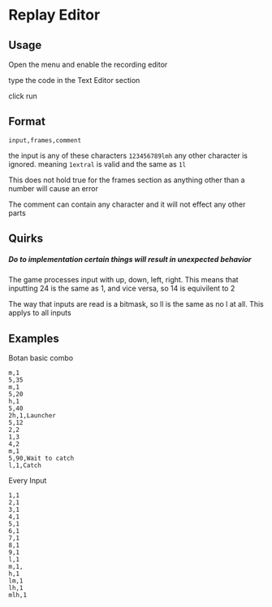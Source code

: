 # Replay Editor

## Usage
Open the menu and enable the recording editor

type the code in the Text Editor section

click run

## Format
`input,frames,comment`

the input is any of these characters `123456789lmh` any other character is ignored. meaning `1extral` is valid and the same as `1l`

This does not hold true for the frames section as anything other than a number will cause an error

The comment can contain any character and it will not effect any other parts


## Quirks

##### Do to implementation certain things will result in unexpected behavior
The game processes input with up, down, left, right. This means that inputting 24 is the same as 1, and vice versa, so 14 is equivilent to 2

The way that inputs are read is a bitmask, so ll is the same as no l at all. This applys to all inputs

## Examples

Botan basic combo

```
m,1
5,35
m,1
5,20
h,1
5,40
2h,1,Launcher
5,12
2,2
1,3
4,2
m,1
5,90,Wait to catch
l,1,Catch
```

Every Input
```
1,1
2,1
3,1
4,1
5,1
6,1
7,1
8,1
9,1
l,1
m,1,
h,1
lm,1
lh,1
mlh,1
```